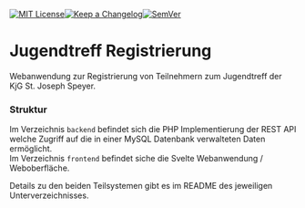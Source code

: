 [![MIT License](https://img.shields.io/github/license/kjg-stjoseph-speyer/jugendtreff-registrierung)](https://github.com/kjg-stjoseph-speyer/jugendtreff-registrierung/blob/master/LICENSE)[![Keep a Changelog](https://img.shields.io/badge/changelog-Keep%20a%20Changelog%20v1.1.0-%23E05735)](https://img.shields.io/badge/changelog-Keep%20a%20Changelog%20v1.1.0-%23E05735)[![SemVer](https://img.shields.io/badge/semver-2.0.0-blue)](https://semver.org/)

# Jugendtreff Registrierung
Webanwendung zur Registrierung von Teilnehmern zum Jugendtreff der KjG St. Joseph Speyer.


### Struktur
Im Verzeichnis `backend` befindet sich die PHP Implementierung der REST API welche Zugriff auf die in einer MySQL Datenbank verwalteten Daten ermöglicht.   
Im Verzeichnis `frontend` befindet siche die Svelte Webanwendung / Weboberfläche.  

Details zu den beiden Teilsystemen gibt es im README des jeweiligen Unterverzeichnisses.

